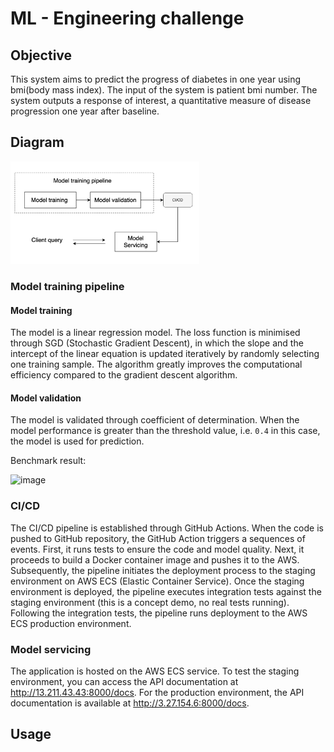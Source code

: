 # ML - Engineering challenge

## Objective

This system aims to predict the progress of diabetes in one year using bmi(body mass index). The input of the system is 
patient bmi number. The system outputs a response of interest, a quantitative measure of disease progression one year 
after baseline.

## Diagram
<img src="diagram.png" alt="drawing" width="60%" height="60%">

### Model training pipeline
#### Model training 
The model is a linear regression model. The loss function is minimised through SGD (Stochastic Gradient Descent), in which
the slope and the intercept of the linear equation is updated iteratively by randomly selecting one
training sample. The algorithm greatly improves the computational efficiency compared to the gradient descent algorithm.

#### Model validation 
The model is validated through coefficient of determination. When the model performance is greater than the threshold
value, i.e. `0.4` in this case, the model is used for prediction.

Benchmark result:

![image](https://github.com/niufuren/ML-ENGINEERING-CHALLENGE/assets/2469706/ba479773-a8c9-48c9-b719-2de73b471764)


### CI/CD
The CI/CD pipeline is established through GitHub Actions. When the code is pushed to GitHub repository, the GitHub Action
triggers a sequences of events. First, it runs tests to ensure the code and model quality. Next, it proceeds to build a Docker 
container image and pushes it to the AWS.
Subsequently, the pipeline initiates the deployment process to the staging environment on AWS ECS (Elastic Container Service).
Once the staging environment is deployed, the pipeline executes integration tests against the staging environment 
(this is a concept demo, no real tests running). Following the integration tests, the pipeline runs deployment to the AWS ECS production 
environment.


### Model servicing 
The application is hosted on the AWS ECS service. 
To test the staging environment, you can access the API documentation at http://13.211.43.43:8000/docs. 
For the production environment, the API documentation is available at http://3.27.154.6:8000/docs.

## Usage
